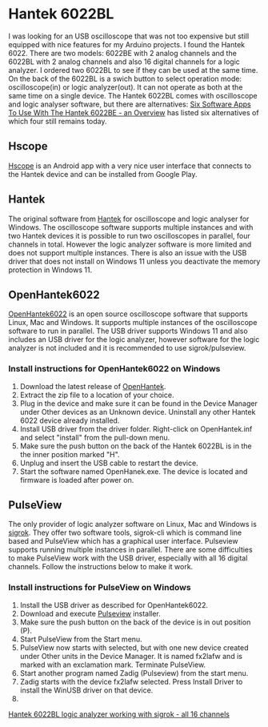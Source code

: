 # Hantek 6022BL

I was looking for an USB oscilloscope that was not too expensive but still equipped with nice features for my Arduino projects. I found the Hantek 6022. There are two models: 6022BE with 2 analog channels and the 6022BL with 2 analog channels and also 16 digital channels for a logic analyzer. I ordered two 6022BL to see if they can be used at the same time. On the back of the 6022BL is a swich button to select operation mode: oscilloscope(in) or logic analyzer(out). It can not operate as both at the same time on a single device. The Hantek 6022BL comes with oscilloscope and logic analyser software, but there are alternatives: [Six Software Apps To Use With The Hantek 6022BE - an Overview](https://rudysmodelrailway.wordpress.com/2019/09/13/hantek-6022be-usb-oscilloscope-and-6-scope-software-apps-to-go-with-it/) has listed six alternatives of which four still remains today.

## Hscope
[Hscope](https://www.martinloren.com/hscope-guide/) is an Android app with a very nice user interface that connects to the Hantek device and can be installed from Google Play.

## Hantek
The original software from [Hantek](https://www.hantek.com/products/detail/153) for oscilloscope and logic analyser for Windows. The oscilloscope software supports multiple instances and with two Hantek devices it is possible to run two oscilloscopes in parallel, four channels in total. However the logic analyzer software is more limited and does not support multiple instances. There is also an issue with the USB driver that does not install on Windows 11 unless you deactivate the memory protection in Windows 11.

## OpenHantek6022
[OpenHantek6022](https://github.com/OpenHantek/OpenHantek6022) is an open source oscilloscope software that supports Linux, Mac and Windows. It supports multiple instances of the oscilloscope software to run in parallel. The USB driver supports Windows 11 and also includes an USB driver for the logic analyzer, however software for the logic analyzer is not included and it is recommended to use sigrok/pulseview.

### Install instructions for OpenHantek6022 on Windows
1. Download the latest release of [OpenHantek](https://github.com/OpenHantek/OpenHantek6022/releases).
1. Extract the zip file to a location of your choice.
1. Plug in the device and make sure it can be found in the Device Manager under Other devices as an Unknown device. Uninstall any other Hantek 6022 device already installed.
1. Install USB driver from the driver folder. Right-click on OpenHantek.inf and select "install" from the pull-down menu.
1. Make sure the push button on the back of the Hantek 6022BL is in the the inner position marked "H".
1. Unplug and insert the USB cable to restart the device.
1. Start the software named OpenHanek.exe. The device is located and firmware is loaded after power on.

## PulseView
The only provider of logic analyzer software on Linux, Mac and Windows is  [sigrok](https://sigrok.org). They offer two software tools, sigrok-cli which is command line based and PulseView which has a graphical user interface. Pulseview supports running multiple instances in parallel. There are some difficulties to make PulseView work with the USB driver, especially with all 16 digital channels. Follow the instructions below to make it work.

### Install instructions for PulseView on Windows
1. Install the USB driver as described for OpenHantek6022.
1. Download and execute [Pulseview](https://sigrok.org/wiki/Downloads) installer.
1. Make sure the push button on the back of the device is in out position (P).
1. Start PulseView from the Start menu.
1. PulseView now starts with <No Device> selected, but with one new device created under Other units in the Device Manager. It is named fx2lafw and is marked with an exclamation mark. Terminate PulseView.
1. Start another program named Zadig (Pulseview) from the start menu.
1. Zadig starts with the device fx2lafw selected. Press Install Driver to install the WinUSB driver on that device.
1. 


[Hantek 6022BL logic analyzer working with sigrok - all 16 channels](https://www.eevblog.com/forum/testgear/hantek-6022bl-logic-analyzer-working-with-sigrok-all-16-channels/)